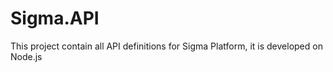 # Sigma.API
This project contain all API definitions for Sigma Platform, it is developed on Node.js
